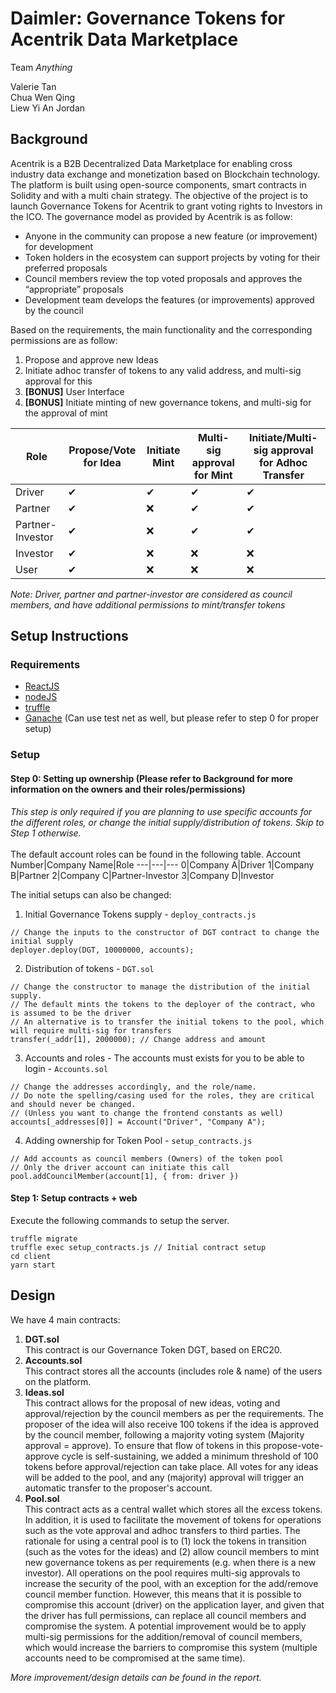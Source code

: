 # Daimler: Governance Tokens for Acentrik Data Marketplace
Team _Anything_

Valerie Tan <br/>
Chua Wen Qing <br/>
Liew Yi An Jordan <br/>

## Background
Acentrik is a B2B Decentralized Data Marketplace for enabling cross industry data exchange and monetization based on Blockchain technology. The platform is built using open-source components, smart contracts in Solidity and with a multi chain strategy. The objective of the project is to launch Governance Tokens for Acentrik to grant voting rights to Investors in the ICO. The governance model as provided by Acentrik is as follow:
- Anyone in the community can propose a new feature (or improvement) for development
-	Token holders in the ecosystem can support projects by voting for their preferred proposals
-	Council members review the top voted proposals and approves the “appropriate” proposals
-	Development team develops the features (or improvements) approved by the council

Based on the requirements, the main functionality and the corresponding permissions are as follow:
1. Propose and approve new Ideas
2. Initiate adhoc transfer of tokens to any valid address, and multi-sig approval for this
3. **[BONUS]** User Interface
4. **[BONUS]** Initiate minting of new governance tokens, and multi-sig for the approval of mint

Role|Propose/Vote for Idea|Initiate Mint| Multi-sig approval for Mint| Initiate/Multi-sig approval for Adhoc Transfer
---|---|---|---|---
Driver|✔|✔|✔|✔
Partner|✔|❌|✔|✔
Partner-Investor|✔|❌|✔|✔
Investor|✔|❌|❌|❌
User|✔|❌|❌|❌

*Note: Driver, partner and partner-investor are considered as council members, and have additional permissions to mint/transfer tokens*


## Setup Instructions
### Requirements
- [ReactJS](https://reactjs.org/)
- [nodeJS](https://nodejs.org/en/)
- [truffle](https://www.trufflesuite.com/docs/truffle/getting-started/installation)
- [Ganache](https://www.trufflesuite.com/ganache) (Can use test net as well, but please refer to step 0 for proper setup)

### Setup
#### Step 0: Setting up ownership (Please refer to Background for more information on the owners and their roles/permissions)
*This step is only required if you are planning to use specific accounts for the different roles, or change the initial supply/distribution of tokens. Skip to Step 1 otherwise.*<br/><br/>
The default account roles can be found in the following table. 
Account Number|Company Name|Role
---|---|---
0|Company A|Driver
1|Company B|Partner
2|Company C|Partner-Investor
3|Company D|Investor


The initial setups can also be changed:
1. Initial Governance Tokens supply - `deploy_contracts.js`
```
// Change the inputs to the constructor of DGT contract to change the initial supply
deployer.deploy(DGT, 10000000, accounts);
```
2. Distribution of tokens - `DGT.sol`
```
// Change the constructor to manage the distribution of the initial supply.
// The default mints the tokens to the deployer of the contract, who is assumed to be the driver
// An alternative is to transfer the initial tokens to the pool, which will require multi-sig for transfers
transfer(_addr[1], 2000000); // Change address and amount
```
3. Accounts and roles - The accounts must exists for you to be able to login - `Accounts.sol`
```
// Change the addresses accordingly, and the role/name.
// Do note the spelling/casing used for the roles, they are critical and should never be changed.
// (Unless you want to change the frontend constants as well)
accounts[_addresses[0]] = Account("Driver", "Company A");
```

4. Adding ownership for Token Pool - `setup_contracts.js`
```
// Add accounts as council members (Owners) of the token pool
// Only the driver account can initiate this call
pool.addCouncilMember(account[1], { from: driver })
```

#### Step 1: Setup contracts + web
Execute the following commands to setup the server.
```
truffle migrate
truffle exec setup_contracts.js // Initial contract setup
cd client
yarn start 
```

## Design
We have 4 main contracts:
1. **DGT.sol** <br/>
This contract is our Governance Token DGT, based on ERC20.
2. **Accounts.sol** <br/>
This contract stores all the accounts (includes role & name) of the users on the platform. 
3. **Ideas.sol** <br/>
This contract allows for the proposal of new ideas, voting and approval/rejection by the council members as per the requirements. The proposer of the idea will also receive 100 tokens if the idea is approved by the council member, following a majority voting system (Majority approval = approve). To ensure that flow of tokens in this propose-vote-approve cycle is self-sustaining, we added a minimum threshold of 100 tokens before approval/rejection can take place. All votes for any ideas will be added to the pool, and any (majority) approval will trigger an automatic transfer to the proposer's account.
4. **Pool.sol** <br/>
This contract acts as a central wallet which stores all the excess tokens. In addition, it is used to facilitate the movement of tokens for operations such as the vote approval and adhoc transfers to third parties. The rationale for using a central pool is to (1) lock the tokens in transition (such as the votes for the ideas) and (2) allow council members to mint new governance tokens as per requirements (e.g. when there is a new investor). All operations on the pool requires multi-sig approvals to increase the security of the pool, with an exception for the add/remove council member function. However, this means that it is possible to compromise this account (driver) on the application layer, and given that the driver has full permissions, can replace all council members and compromise the system. A potential improvement would be to apply multi-sig permissions for the addition/removal of council members, which would increase the barriers to compromise this system (multiple accounts need to be compromised at the same time).


*More improvement/design details can be found in the report.*



